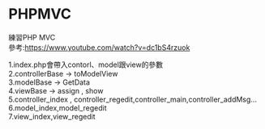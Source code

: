 # PHPMVC  
練習PHP MVC  
參考:https://www.youtube.com/watch?v=dc1bS4rzuok  
  
1.index.php會帶入contorl、model跟view的參數  
2.controllerBase -> toModelView  
3.modelBase  -> GetData  
4.viewBase  -> assign , show  
5.controller_index , controller_regedit,controller_main,controller_addMsg...  
6.model_index,model_regedit  
7.view_index,view_regedit  